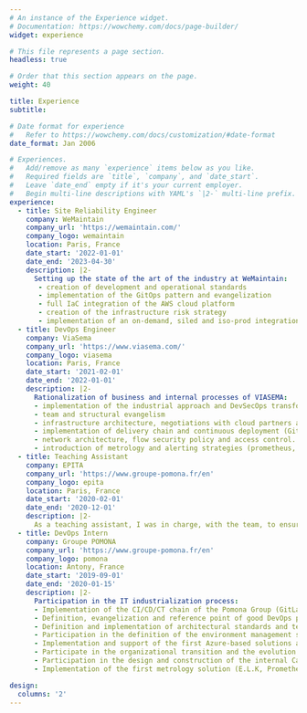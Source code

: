 ```yaml
---
# An instance of the Experience widget.
# Documentation: https://wowchemy.com/docs/page-builder/
widget: experience

# This file represents a page section.
headless: true

# Order that this section appears on the page.
weight: 40

title: Experience
subtitle:

# Date format for experience
#   Refer to https://wowchemy.com/docs/customization/#date-format
date_format: Jan 2006

# Experiences.
#   Add/remove as many `experience` items below as you like.
#   Required fields are `title`, `company`, and `date_start`.
#   Leave `date_end` empty if it's your current employer.
#   Begin multi-line descriptions with YAML's `|2-` multi-line prefix.
experience:
  - title: Site Reliability Engineer
    company: WeMaintain
    company_url: 'https://wemaintain.com/'
    company_logo: wemaintain
    location: Paris, France
    date_start: '2022-01-01'
    date_end: '2023-04-30'
    description: |2-
      Setting up the state of the art of the industry at WeMaintain:
       - creation of development and operational standards
       - implementation of the GitOps pattern and evangelization
       - full IaC integration of the AWS cloud platform
       - creation of the infrastructure risk strategy
       - implementation of an on-demand, siled and iso-prod integration process
  - title: DevOps Engineer
    company: ViaSema
    company_url: 'https://www.viasema.com/'
    company_logo: viasema
    location: Paris, France
    date_start: '2021-02-01'
    date_end: '2022-01-01'
    description: |2-
      Rationalization of business and internal processes of VIASEMA:
      - implementation of the industrial approach and DevSecOps transformation.
      - team and structural evangelism
      - infrastructure architecture, negotiations with cloud partners and deployment of hybrid fleet (Azure).
      - implementation of delivery chain and continuous deployment (Gitlab-CI, kubernetes, Docker, Helm).
      - network architecture, flow security policy and access control.
      - introduction of metrology and alerting strategies (prometheus, grafana, logstash, datadog). Also at the origin of organizational and managerial change, team cohesion, agile approach and openness to knowledge.
  - title: Teaching Assistant
    company: EPITA
    company_url: 'https://www.groupe-pomona.fr/en'
    company_logo: epita
    location: Paris, France
    date_start: '2020-02-01'
    date_end: '2020-12-01'
    description: |2-
      As a teaching assistant, I was in charge, with the team, to ensure programmation lectures to first years students in C, Java and C++
  - title: DevOps Intern
    company: Groupe POMONA
    company_url: 'https://www.groupe-pomona.fr/en'
    company_logo: pomona
    location: Antony, France
    date_start: '2019-09-01'
    date_end: '2020-01-15'
    description: |2-
      Participation in the IT industrialization process:
      - Implementation of the CI/CD/CT chain of the Pomona Group (GitLab, Jenkins, Ansible, Terraform, SonarQube)
      - Definition, evangelization and reference point of good DevOps practices for the group's IT department
      - Definition and implementation of architectural standards and technical rules of the delivery chain
      - Participation in the definition of the environment management strategy
      - Implementation and support of the first Azure-based solutions and chains
      - Participate in the organizational transition and the evolution of working methods [Agile/Scrum]
      - Participation in the design and construction of the internal CaaS platform (Rancher/Kubernetes)
      - Implementation of the first metrology solution (E.L.K, Prometheus & Grafana) infrastructure

design:
  columns: '2'
---
```

